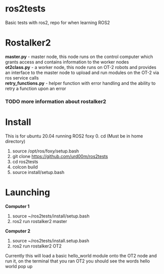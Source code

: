 # ros2tests
Basic tests with ros2, repo for when learning ROS2

# Rostalker2
**master.py** - master node, this node runs on the control computer which grants access and contains information to the worker nodes  
**ot2class.py** - a worker node, this node runs on OT-2 robots and provides an interface to the master node to upload and run modules on the OT-2 via ros service calls  
**retry_functions.py** - helper function with error handling and the ability to retry a function upon an error  

### TODO more information about rostalker2

# Install 
This is for ubuntu 20.04 running ROS2 foxy
0. cd (Must be in home directory)
1. source /opt/ros/foxy/setup.bash
2. git clone https://github.com/urd00m/ros2tests
3. cd ros2tests
4. colcon build 
5. source install/setup.bash

# Launching 
**Computer 1**
1. source ~/ros2tests/install/setup.bash
2. ros2 run rostalker2 master

**Computer 2**
1. source ~/ros2tests/install.setup.bash
2. ros2 run rostalker2 OT2

Currently this will load a basic hello_world module onto the OT2 node and run it, on the terminal that you ran OT2 you should see the words hello world pop up 
